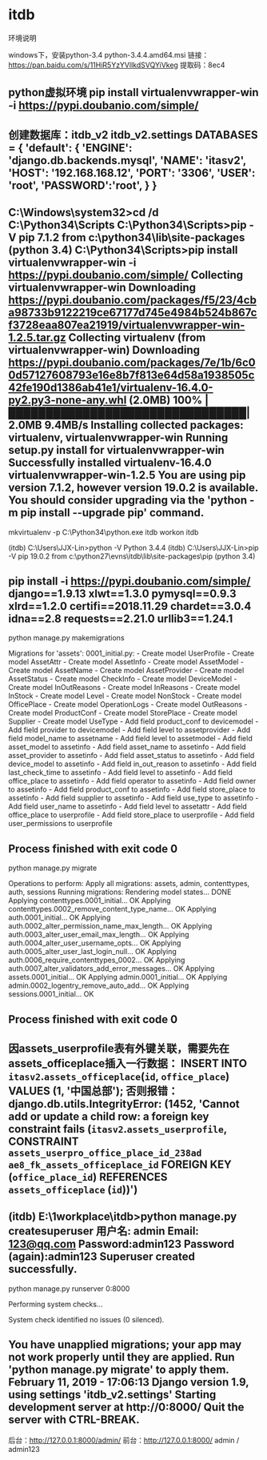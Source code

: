 # itdb

环境说明

windows下，安装python-3.4
python-3.4.4.amd64.msi
链接：https://pan.baidu.com/s/11HiR5YzYVllkdSVQYiVkeg 
提取码：8ec4 

python虚拟环境
pip install virtualenvwrapper-win -i https://pypi.doubanio.com/simple/
-------------------------------------------------------------------
创建数据库：itdb_v2
itdb_v2.settings
DATABASES = {
    'default': {
        'ENGINE': 'django.db.backends.mysql',
        'NAME': 'itasv2',
        'HOST': '192.168.168.12',
        'PORT': '3306',
        'USER': 'root',
        'PASSWORD':'root',
    }
}
-------------------------------------------------------------------
C:\Windows\system32>cd /d C:\Python34\Scripts
C:\Python34\Scripts>pip -V
pip 7.1.2 from c:\python34\lib\site-packages (python 3.4)
C:\Python34\Scripts>pip install virtualenvwrapper-win -i https://pypi.doubanio.com/simple/
Collecting virtualenvwrapper-win
  Downloading https://pypi.doubanio.com/packages/f5/23/4cba98733b9122219ce67177d745e4984b524b867cf3728eaa807ea21919/virtualenvwrapper-win-1.2.5.tar.gz
Collecting virtualenv (from virtualenvwrapper-win)
  Downloading https://pypi.doubanio.com/packages/7e/1b/6c00d57127608793e16e8b7f813e64d58a1938505c42fe190d1386ab41e1/virtualenv-16.4.0-py2.py3-none-any.whl (2.0MB)
    100% |████████████████████████████████| 2.0MB 9.4MB/s
Installing collected packages: virtualenv, virtualenvwrapper-win
  Running setup.py install for virtualenvwrapper-win
Successfully installed virtualenv-16.4.0 virtualenvwrapper-win-1.2.5
You are using pip version 7.1.2, however version 19.0.2 is available.
You should consider upgrading via the 'python -m pip install --upgrade pip' command.
-------------------------------------------------------------------
mkvirtualenv -p C:\Python34\python.exe itdb
workon itdb

(itdb) C:\Users\JJX-Lin>python -V
Python 3.4.4
(itdb) C:\Users\JJX-Lin>pip -V
pip 19.0.2 from c:\python27\evns\itdb\lib\site-packages\pip (python 3.4)

pip install -i https://pypi.doubanio.com/simple/ django==1.9.13
xlwt==1.3.0
pymysql==0.9.3
xlrd==1.2.0
certifi==2018.11.29 
chardet==3.0.4 
idna==2.8 
requests==2.21.0 
urllib3==1.24.1
-------------------------------------------------------------------
python manage.py makemigrations

Migrations for 'assets':
  0001_initial.py:
    - Create model UserProfile
    - Create model AssetAttr
    - Create model AssetInfo
    - Create model AssetModel
    - Create model AssetName
    - Create model AssetProvider
    - Create model AssetStatus
    - Create model CheckInfo
    - Create model DeviceModel
    - Create model InOutReasons
    - Create model InReasons
    - Create model InStock
    - Create model Level
    - Create model NonStock
    - Create model OfficePlace
    - Create model OperationLogs
    - Create model OutReasons
    - Create model ProductConf
    - Create model StorePlace
    - Create model Supplier
    - Create model UseType
    - Add field product_conf to devicemodel
    - Add field provider to devicemodel
    - Add field level to assetprovider
    - Add field model_name to assetname
    - Add field level to assetmodel
    - Add field asset_model to assetinfo
    - Add field asset_name to assetinfo
    - Add field asset_provider to assetinfo
    - Add field asset_status to assetinfo
    - Add field device_model to assetinfo
    - Add field in_out_reason to assetinfo
    - Add field last_check_time to assetinfo
    - Add field level to assetinfo
    - Add field office_place to assetinfo
    - Add field operator to assetinfo
    - Add field owner to assetinfo
    - Add field product_conf to assetinfo
    - Add field store_place to assetinfo
    - Add field supplier to assetinfo
    - Add field use_type to assetinfo
    - Add field user_name to assetinfo
    - Add field level to assetattr
    - Add field office_place to userprofile
    - Add field store_place to userprofile
    - Add field user_permissions to userprofile

Process finished with exit code 0
-------------------------------------------------------------------
python manage.py migrate

Operations to perform:
  Apply all migrations: assets, admin, contenttypes, auth, sessions
Running migrations:
  Rendering model states... DONE
  Applying contenttypes.0001_initial... OK
  Applying contenttypes.0002_remove_content_type_name... OK
  Applying auth.0001_initial... OK
  Applying auth.0002_alter_permission_name_max_length... OK
  Applying auth.0003_alter_user_email_max_length... OK
  Applying auth.0004_alter_user_username_opts... OK
  Applying auth.0005_alter_user_last_login_null... OK
  Applying auth.0006_require_contenttypes_0002... OK
  Applying auth.0007_alter_validators_add_error_messages... OK
  Applying assets.0001_initial... OK
  Applying admin.0001_initial... OK
  Applying admin.0002_logentry_remove_auto_add... OK
  Applying sessions.0001_initial... OK
  
Process finished with exit code 0
-------------------------------------------------------------------
因assets_userprofile表有外键关联，需要先在assets_officeplace插入一行数据：
INSERT INTO `itasv2`.`assets_officeplace`(`id`, `office_place`) VALUES (1, '中国总部');
否则报错：
django.db.utils.IntegrityError: (1452, 'Cannot add or update a child row: a foreign key constraint fails (`itasv2`.`assets_userprofile`, CONSTRAINT `assets_userpro_office_place_id_238ad
ae8_fk_assets_officeplace_id` FOREIGN KEY (`office_place_id`) REFERENCES `assets_officeplace` (`id`))')
-------------------------------------------------------------------
(itdb) E:\1workplace\itdb>python manage.py createsuperuser
用户名: admin
Email: 123@qq.com
Password:admin123
Password (again):admin123
Superuser created successfully.
-------------------------------------------------------------------
python manage.py runserver 0:8000

Performing system checks...

System check identified no issues (0 silenced).

You have unapplied migrations; your app may not work properly until they are applied.
Run 'python manage.py migrate' to apply them.
February 11, 2019 - 17:06:13
Django version 1.9, using settings 'itdb_v2.settings'
Starting development server at http://0:8000/
Quit the server with CTRL-BREAK.
-------------------------------------------------------------------
后台：http://127.0.0.1:8000/admin/
前台：http://127.0.0.1:8000/
admin / admin123

